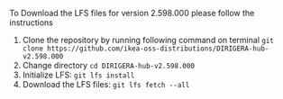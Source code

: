 To Download the LFS files for version 2.598.000 please follow the instructions

1. Clone the repository by running following command on terminal `git clone https://github.com/ikea-oss-distributions/DIRIGERA-hub-v2.598.000`
2. Change directory `cd DIRIGERA-hub-v2.598.000`
3. Initialize LFS: `git lfs install`
4. Download the LFS files: `git lfs fetch --all`
